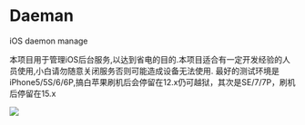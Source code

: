 # Daeman
iOS daemon manage

本项目用于管理iOS后台服务,以达到省电的目的.本项目适合有一定开发经验的人员使用,小白请勿随意关闭服务否则可能造成设备无法使用.
最好的测试环境是iPhone5/5S/6/6P,搞白苹果刷机后会停留在12.x仍可越狱，其次是SE/7/7P，刷机后停留在15.x

![](https://raw.githubusercontent.com/lich4/Daeman/main/screenshot.png)

